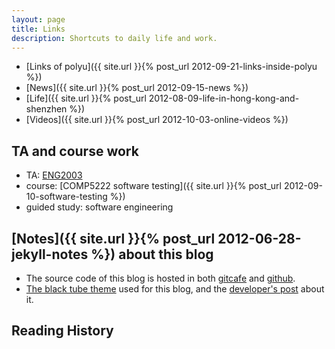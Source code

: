 ```yaml
---
layout: page
title: Links
description: Shortcuts to daily life and work. 
---
```

    
+ [Links of polyu]({{ site.url }}{% post_url 2012-09-21-links-inside-polyu %})      
+ [News]({{ site.url }}{% post_url 2012-09-15-news %})      
+ [Life]({{ site.url }}{% post_url 2012-08-09-life-in-hong-kong-and-shenzhen %})     
+ [Videos]({{ site.url }}{% post_url 2012-10-03-online-videos %})    
     
## TA and course work      
+ TA: [ENG2003](https://github.com/quxiaofeng/eng2003)     
+ course: [COMP5222 software testing]({{ site.url }}{% post_url 2012-09-10-software-testing %})     
+ guided study: software engineering     

## [Notes]({{ site.url }}{% post_url 2012-06-28-jekyll-notes %}) about this blog    
+ The source code of this blog is hosted in both [gitcafe](https://gitcafe.com/quxiaofeng/csxfqu) and [github](https://github.com/quxiaofeng/csxfqu).    
+ [The black tube theme](https://github.com/pizn/blogTheme) used for this blog, and the [developer's post](http://www.pizn.me/2012/05/04/the-jekyll-blog-theme-black-cube.html) about it.    
    
     
## Reading History      
    
<script type="text/javascript" src="http://www.douban.com/service/badge/gBlueBird/?show=collection&amp;select=random&amp;n=18&amp;columns=6&amp;hidelogo=yes&amp;cat=book" ></script>    
    


